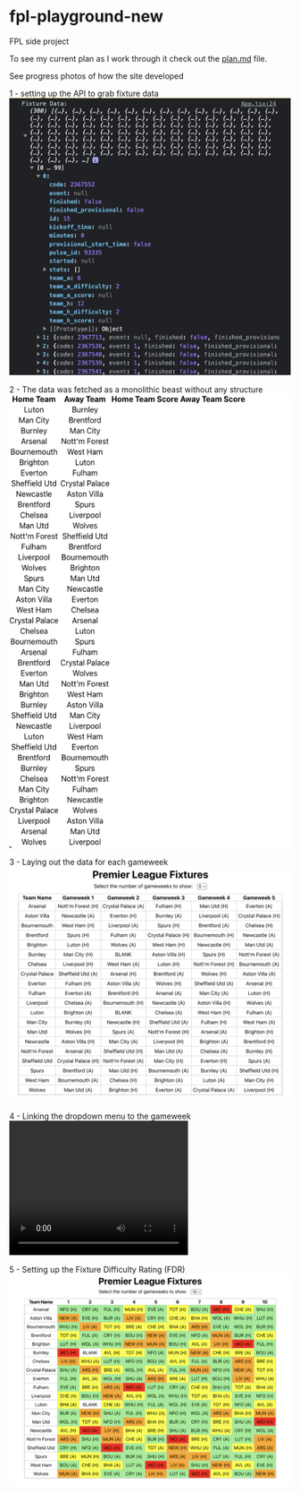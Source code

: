 # fpl-playground-new
FPL side project 

To see my current plan as I work through it check out the <a href="https://github.com/lastcastleofbowser/fpl-playground-new/blob/main/plan.md">plan.md</a> file.

See progress photos of how the site developed

1 - setting up the API to grab fixture data
<img src="./public/screenshots/FPL1.png"></img>

2 - The data was fetched as a monolithic beast without any structure
<img src="./public/screenshots/FPL2.png"></img>

3 - Laying out the data for each gameweek
<img src="./public/screenshots/FPL3.png"></img>

4 - Linking the dropdown menu to the gameweek
<video width="320" height="240" controls>
  <source src="FPL4.mov" type="video/mp4">
</video>

5 - Setting up the Fixture Difficulty Rating (FDR)
<img src="./public/screenshots/FPL5.png"></img>